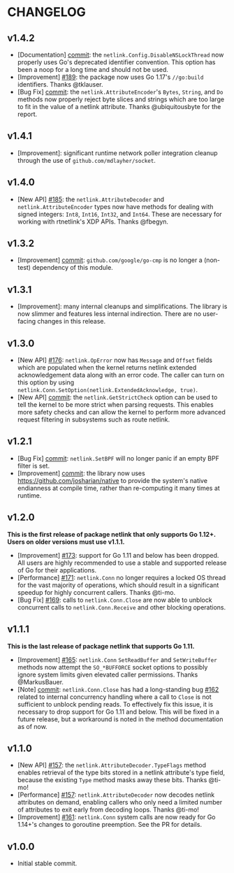 # CHANGELOG

## v1.4.2

- [Documentation] [commit](https://github.com/mdlayher/netlink/commit/177e6364fb170d465d681c7c8a6283417a6d3e49):
  the `netlink.Config.DisableNSLockThread` now properly uses Go's deprecated
  identifier convention. This option has been a noop for a long time and should
  not be used.
- [Improvement] [#189](https://github.com/mdlayher/netlink/pull/189): the
  package now uses Go 1.17's `//go:build` identifiers. Thanks @tklauser.
- [Bug Fix]
  [commit](https://github.com/mdlayher/netlink/commit/fe6002e030928bd1f2a446c0b6c65e8f2df4ed5e):
  the `netlink.AttributeEncoder`'s `Bytes`, `String`, and `Do` methods now
  properly reject byte slices and strings which are too large to fit in the
  value of a netlink attribute. Thanks @ubiquitousbyte for the report.

## v1.4.1

- [Improvement]: significant runtime network poller integration cleanup through
  the use of `github.com/mdlayher/socket`.

## v1.4.0

- [New API] [#185](https://github.com/mdlayher/netlink/pull/185): the
  `netlink.AttributeDecoder` and `netlink.AttributeEncoder` types now have
  methods for dealing with signed integers: `Int8`, `Int16`, `Int32`, and
  `Int64`. These are necessary for working with rtnetlink's XDP APIs. Thanks
  @fbegyn.

## v1.3.2

- [Improvement]
  [commit](https://github.com/mdlayher/netlink/commit/ebc6e2e28bcf1a0671411288423d8116ff924d6d):
  `github.com/google/go-cmp` is no longer a (non-test) dependency of this module.

## v1.3.1

- [Improvement]: many internal cleanups and simplifications. The library is now
  slimmer and features less internal indirection. There are no user-facing
  changes in this release.

## v1.3.0

- [New API] [#176](https://github.com/mdlayher/netlink/pull/176):
  `netlink.OpError` now has `Message` and `Offset` fields which are populated
  when the kernel returns netlink extended acknowledgement data along with an
  error code. The caller can turn on this option by using
  `netlink.Conn.SetOption(netlink.ExtendedAcknowledge, true)`.
- [New API]
  [commit](https://github.com/mdlayher/netlink/commit/beba85e0372133b6d57221191d2c557727cd1499):
  the `netlink.GetStrictCheck` option can be used to tell the kernel to be more
  strict when parsing requests. This enables more safety checks and can allow
  the kernel to perform more advanced request filtering in subsystems such as
  route netlink.

## v1.2.1

- [Bug Fix]
  [commit](https://github.com/mdlayher/netlink/commit/d81418f81b0bfa2465f33790a85624c63d6afe3d):
  `netlink.SetBPF` will no longer panic if an empty BPF filter is set.
- [Improvement]
  [commit](https://github.com/mdlayher/netlink/commit/8014f9a7dbf4fd7b84a1783dd7b470db9113ff36):
  the library now uses https://github.com/josharian/native to provide the
  system's native endianness at compile time, rather than re-computing it many
  times at runtime.

## v1.2.0

**This is the first release of package netlink that only supports Go 1.12+. Users on older versions must use v1.1.1.**

- [Improvement] [#173](https://github.com/mdlayher/netlink/pull/173): support
  for Go 1.11 and below has been dropped. All users are highly recommended to
  use a stable and supported release of Go for their applications.
- [Performance] [#171](https://github.com/mdlayher/netlink/pull/171):
  `netlink.Conn` no longer requires a locked OS thread for the vast majority of
  operations, which should result in a significant speedup for highly concurrent
  callers. Thanks @ti-mo.
- [Bug Fix] [#169](https://github.com/mdlayher/netlink/pull/169): calls to
  `netlink.Conn.Close` are now able to unblock concurrent calls to
  `netlink.Conn.Receive` and other blocking operations.

## v1.1.1

**This is the last release of package netlink that supports Go 1.11.**

- [Improvement] [#165](https://github.com/mdlayher/netlink/pull/165):
  `netlink.Conn` `SetReadBuffer` and `SetWriteBuffer` methods now attempt the
  `SO_*BUFFORCE` socket options to possibly ignore system limits given elevated
  caller permissions. Thanks @MarkusBauer.
- [Note]
  [commit](https://github.com/mdlayher/netlink/commit/c5f8ab79aa345dcfcf7f14d746659ca1b80a0ecc):
  `netlink.Conn.Close` has had a long-standing bug
  [#162](https://github.com/mdlayher/netlink/pull/162) related to internal
  concurrency handling where a call to `Close` is not sufficient to unblock
  pending reads. To effectively fix this issue, it is necessary to drop support
  for Go 1.11 and below. This will be fixed in a future release, but a
  workaround is noted in the method documentation as of now.

## v1.1.0

- [New API] [#157](https://github.com/mdlayher/netlink/pull/157): the
  `netlink.AttributeDecoder.TypeFlags` method enables retrieval of the type bits
  stored in a netlink attribute's type field, because the existing `Type` method
  masks away these bits. Thanks @ti-mo!
- [Performance] [#157](https://github.com/mdlayher/netlink/pull/157): `netlink.AttributeDecoder`
  now decodes netlink attributes on demand, enabling callers who only need a
  limited number of attributes to exit early from decoding loops. Thanks @ti-mo!
- [Improvement] [#161](https://github.com/mdlayher/netlink/pull/161): `netlink.Conn`
  system calls are now ready for Go 1.14+'s changes to goroutine preemption.
  See the PR for details.

## v1.0.0

- Initial stable commit.
